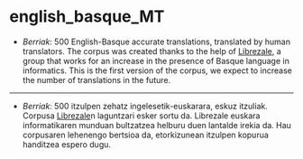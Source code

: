 # english_basque_MT

- _Berriak_: 500 English-Basque accurate translations, translated by human translators. The corpus was created thanks to the help of [Librezale], a group that works for an increase in the presence of Basque language in informatics. This is the first version of the corpus, we expect to increase the number of translations in the future.




---------------


- _Berriak_: 500 itzulpen zehatz ingelesetik-euskarara, eskuz itzuliak. Corpusa [Librezale]n laguntzari esker sortu da. Librezale euskara informatikaren munduan bultzatzea helburu duen lantalde irekia da. Hau corpusaren lehenengo bertsioa da, etorkizunean itzulpen kopurua handitzea espero dugu.

[Librezale]: https://librezale.eus/wiki/Zer_da_Librezale%3F
